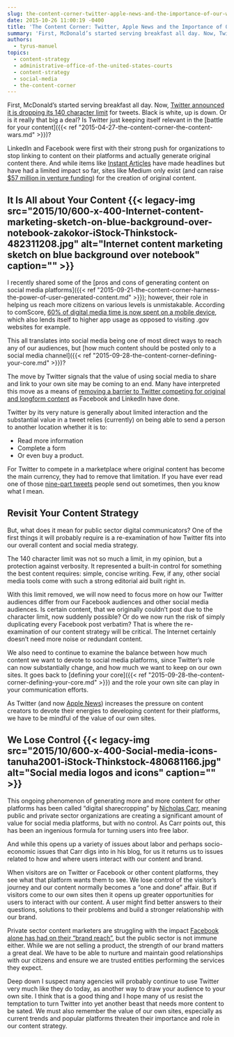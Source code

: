 ```yaml
---
slug: the-content-corner-twitter-apple-news-and-the-importance-of-our-websites
date: 2015-10-26 11:00:19 -0400
title: 'The Content Corner: Twitter, Apple News and the Importance of Our Websites'
summary: 'First, McDonald’s started serving breakfast all day. Now, Twitter announced it is dropping its 140 character limit for tweets. Black is white, up is down. Or is it really that big a deal? Is Twitter just keeping itself relevant in the battle for your content? LinkedIn and Facebook were first with their strong push for organizations to'
authors:
  - tyrus-manuel
topics:
  - content-strategy
  - administrative-office-of-the-united-states-courts
  - content-strategy
  - social-media
  - the-content-corner
---
```


First, McDonald’s started serving breakfast all day. Now, [Twitter announced it is dropping its 140 character limit](http://recode.net/2015/09/29/twitter-plans-to-go-beyond-its-140-character-limit/) for tweets. Black is white, up is down. Or is it really that big a deal? Is Twitter just keeping itself relevant in the [battle for your content]({{< ref "2015-04-27-the-content-corner-the-content-wars.md" >}})?

LinkedIn and Facebook were first with their strong push for organizations to stop linking to content on their platforms and actually generate original content there. And while items like [Instant Articles](http://contently.com/strategist/2015/05/13/7-things-you-need-to-know-about-facebook-instant-articles/) have made headlines but have had a limited impact so far, sites like Medium only exist (and can raise [$57 million in venture funding](https://medium.com/the-story/medium-s-new-funding-round-48437c641e06)) for the creation of original content.

## It Is All about Your Content {{< legacy-img src="2015/10/600-x-400-Internet-content-marketing-sketch-on-blue-background-over-notebook-zakokor-iStock-Thinkstock-482311208.jpg" alt="Internet content marketing sketch on blue background over notebook" caption="" >}} 

I recently shared some of the [pros and cons of generating content on social media platforms]({{< ref "2015-09-21-the-content-corner-harness-the-power-of-user-generated-content.md" >}}); however, their role in helping us reach more citizens on various levels is unmistakable. According to comScore, [60% of digital media time is now spent on a mobile device](https://www.comscore.com/Insights/Blog/Mobile-Internet-Usage-Skyrockets-in-Past-4-Years-to-Overtake-Desktop-as-Most-Used-Digital-Platform), which also lends itself to higher app usage as opposed to visiting .gov websites for example.

This all translates into social media being one of most direct ways to reach any of our audiences, but [how much content should be posted only to a social media channel]({{< ref "2015-09-28-the-content-corner-defining-your-core.md" >}})?

The move by Twitter signals that the value of using social media to share and link to your own site may be coming to an end. Many have interpreted this move as a means of [removing a barrier to Twitter competing for original and longform content](http://recode.net/2015/09/29/twitter-plans-to-go-beyond-its-140-character-limit/) as Facebook and LinkedIn have done.

Twitter by its very nature is generally about limited interaction and the substantial value in a tweet relies (currently) on being able to send a person to another location whether it is to:

  * Read more information
  * Complete a form
  * Or even buy a product.

For Twitter to compete in a marketplace where original content has become the main currency, they had to remove that limitation. If you have ever read one of those [nine-part tweets](http://www.dailydot.com/lol/multipart-tweets/) people send out sometimes, then you know what I mean.

## Revisit Your Content Strategy

But, what does it mean for public sector digital communicators? One of the first things it will probably require is a re-examination of how Twitter fits into our overall content and social media strategy.

The 140 character limit was not so much a limit, in my opinion, but a protection against verbosity. It represented a built-in control for something the best content requires: simple, concise writing. Few, if any, other social media tools come with such a strong editorial aid built right in.

With this limit removed, we will now need to focus more on how our Twitter audiences differ from our Facebook audiences and other social media audiences. Is certain content, that we originally couldn’t post due to the character limit, now suddenly possible? Or do we now run the risk of simply duplicating every Facebook post verbatim? That is where the re-examination of our content strategy will be critical. The Internet certainly doesn’t need more noise or redundant content.

We also need to continue to examine the balance between how much content we want to devote to social media platforms, since Twitter’s role can now substantially change, and how much we want to keep on our own sites. It goes back to [defining your core]({{< ref "2015-09-28-the-content-corner-defining-your-core.md" >}}) and the role your own site can play in your communication efforts.

As Twitter (and now [Apple News](https://www.apple.com/news/)) increases the pressure on content creators to devote their energies to developing content for their platforms, we have to be mindful of the value of our own sites.

## We Lose Control {{< legacy-img src="2015/10/600-x-400-Social-media-icons-tanuha2001-iStock-Thinkstock-480681166.jpg" alt="Social media logos and icons" caption="" >}} 

This ongoing phenomenon of generating more and more content for other platforms has been called “digital sharecropping” by [Nicholas Carr](http://www.roughtype.com/?p=634), meaning public and private sector organizations are creating a significant amount of value for social media platforms, but with no control. As Carr points out, this has been an ingenious formula for turning users into free labor.

And while this opens up a variety of issues about labor and perhaps socio-economic issues that Carr digs into in his blog, for us it returns us to issues related to how and where users interact with our content and brand.

When visitors are on Twitter or Facebook or other content platforms, they see what that platform wants them to see. We lose control of the visitor’s journey and our content normally becomes a “one and done” affair. But if visitors come to our own sites then it opens up greater opportunities for users to interact with our content. A user might find better answers to their questions, solutions to their problems and build a stronger relationship with our brand.

Private sector content marketers are struggling with the impact [Facebook alone has had on their “brand reach”](https://contently.com/strategist/2015/09/30/twitter-dropping-its-140-character-limit-signals-a-new-era-in-content-marketing/), but the public sector is not immune either. While we are not selling a product, the strength of our brand matters a great deal. We have to be able to nurture and maintain good relationships with our citizens and ensure we are trusted entities performing the services they expect.

Deep down I suspect many agencies will probably continue to use Twitter very much like they do today, as another way to draw your audience to your own site. I think that is a good thing and I hope many of us resist the temptation to turn Twitter into yet another beast that needs more content to be sated. We must also remember the value of our own sites, especially as current trends and popular platforms threaten their importance and role in our content strategy.